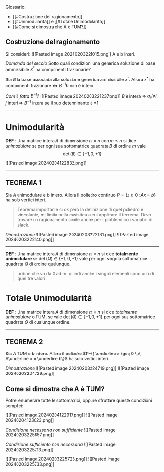 Glossario:
- [[#Costruzione del ragionamento]]
- [[#Unimodularità]] e [[#Totale Unimodularità]]
- [[#Come si dimostra che A è TUM?]]

## Costruzione del ragionamento
Si consideri:
![[Pasted image 20240203221015.png]]
A e b interi.

*Domanda del secolo*
Sotto quali condizioni una generica soluzione di base ammissibile $x^{\ast}$ ha componenti frazionarie?


Sia $B$ la base associata alla soluzione generica ammissibile $x^\ast$. Allora $x^{\ast}$ ha componenti frazionare $\Leftrightarrow$ $B^{-1}b$ non è intero.

*Com'è fatta $B^{-1}$?*
![[Pasted image 20240203221237.png]]
$B$ è intera $\Rightarrow\,\,a_{ij} \, \forall i,j$ interi $\Rightarrow$ $B^{-1}$ intera se il suo determinante è $\pm1$


---

# Unimodularità

**DEF** :
 Una matrice intera $A$ di dimensione $m \times n$ con $m \leq n$ si dice *unimodulare* se per ogni sua sottomatrice quadrata $B$ di ordine $m$ vale 
 $$\det(B) \in \{-1,0,+1\}$$

![[Pasted image 20240204122832.png]]

---
## TEOREMA 1
Sia $A$ unimodulare e $b$ intero.
Allora il poliedro continuo $P=\{  x \geq 0 \,:\, A x =  b\}$ ha solo vertici interi.

> Teorema importante si ok però la definizione di quel poliedro è vincolante, mi limita nella casistica a cui applicare il teorema. Devo trovare un ragionamento simile anche per i problemi con variabili di slack.

*Dimostrazione*
 ![[Pasted image 20240203222131.png]]
 ![[Pasted image 20240203222140.png]]

---

**DEF** :
 Una matrice intera $A$ di dimensione $m \times n$ si dice **totalmente unimodulare** se 
 $\det(Q) \in \{-1,0,+1 \}$ vale per ogni singola sottomatrice quadrata $Q$ di ordine qualunque.
 
>ordine che va da 0 ad m. quindi anche i singoli elementi sono uno di quei tre valori

# Totale Unimodularità
**DEF** :
 Una matrice intera $A$ di dimensione $m \times n$ si dice *totalmente unimodulare* o TUM, se vale  $\det(Q) \in \{-1,0,+1\}$ per ogni sua sottomatrice quadrata $Q$ di qualunque ordine.

---

## TEOREMA 2
Sia $A$ TUM e $b$ intero.
Allora il poliedro  $P=\{ \underline x \geq 0 \,:\, A\underline x = \underline b\}$ ha solo vertici interi.

*Dimostrazione*
 ![[Pasted image 20240203224719.png]]
 ![[Pasted image 20240203224729.png]]




## Come si dimostra che A è TUM?

Potrei enumerare tutte le sottomatrici, oppure 
sfruttare queste condizioni semplici:

![[Pasted image 20240204122917.png]]
![[Pasted image 20240204123023.png]]


*Condizione necessaria non sufficiente*
![[Pasted image 20240203225657.png]]

*Condizione sufficiente non necessaria*
![[Pasted image 20240203225713.png]]

![[Pasted image 20240203225723.png]]
![[Pasted image 20240203225733.png]]